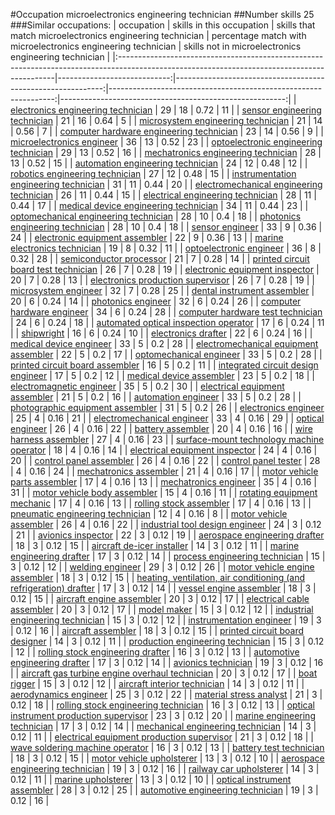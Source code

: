 #Occupation microelectronics engineering technician
##Number skills 25
###Similar occupations:
| occupation                                                                                                                                  |   skills in this occupation |   skills that match microelectronics engineering technician |   percentage match with microelectronics engineering technician |   skills not in microelectronics engineering technician |
|:--------------------------------------------------------------------------------------------------------------------------------------------|----------------------------:|------------------------------------------------------------:|----------------------------------------------------------------:|--------------------------------------------------------:|
| [electronics engineering technician](electronics_engineering_technician.md)                                                                 |                          29 |                                                          18 |                                                            0.72 |                                                      11 |
| [sensor engineering technician](sensor_engineering_technician.md)                                                                           |                          21 |                                                          16 |                                                            0.64 |                                                       5 |
| [microsystem engineering technician](microsystem_engineering_technician.md)                                                                 |                          21 |                                                          14 |                                                            0.56 |                                                       7 |
| [computer hardware engineering technician](computer_hardware_engineering_technician.md)                                                     |                          23 |                                                          14 |                                                            0.56 |                                                       9 |
| [microelectronics engineer](microelectronics_engineer.md)                                                                                   |                          36 |                                                          13 |                                                            0.52 |                                                      23 |
| [optoelectronic engineering technician](optoelectronic_engineering_technician.md)                                                           |                          29 |                                                          13 |                                                            0.52 |                                                      16 |
| [mechatronics engineering technician](mechatronics_engineering_technician.md)                                                               |                          28 |                                                          13 |                                                            0.52 |                                                      15 |
| [automation engineering technician](automation_engineering_technician.md)                                                                   |                          24 |                                                          12 |                                                            0.48 |                                                      12 |
| [robotics engineering technician](robotics_engineering_technician.md)                                                                       |                          27 |                                                          12 |                                                            0.48 |                                                      15 |
| [instrumentation engineering technician](instrumentation_engineering_technician.md)                                                         |                          31 |                                                          11 |                                                            0.44 |                                                      20 |
| [electromechanical engineering technician](electromechanical_engineering_technician.md)                                                     |                          26 |                                                          11 |                                                            0.44 |                                                      15 |
| [electrical engineering technician](electrical_engineering_technician.md)                                                                   |                          28 |                                                          11 |                                                            0.44 |                                                      17 |
| [medical device engineering technician](medical_device_engineering_technician.md)                                                           |                          34 |                                                          11 |                                                            0.44 |                                                      23 |
| [optomechanical engineering technician](optomechanical_engineering_technician.md)                                                           |                          28 |                                                          10 |                                                            0.4  |                                                      18 |
| [photonics engineering technician](photonics_engineering_technician.md)                                                                     |                          28 |                                                          10 |                                                            0.4  |                                                      18 |
| [sensor engineer](sensor_engineer.md)                                                                                                       |                          33 |                                                           9 |                                                            0.36 |                                                      24 |
| [electronic equipment assembler](electronic_equipment_assembler.md)                                                                         |                          22 |                                                           9 |                                                            0.36 |                                                      13 |
| [marine electronics technician](marine_electronics_technician.md)                                                                           |                          19 |                                                           8 |                                                            0.32 |                                                      11 |
| [optoelectronic engineer](optoelectronic_engineer.md)                                                                                       |                          36 |                                                           8 |                                                            0.32 |                                                      28 |
| [semiconductor processor](semiconductor_processor.md)                                                                                       |                          21 |                                                           7 |                                                            0.28 |                                                      14 |
| [printed circuit board test technician](printed_circuit_board_test_technician.md)                                                           |                          26 |                                                           7 |                                                            0.28 |                                                      19 |
| [electronic equipment inspector](electronic_equipment_inspector.md)                                                                         |                          20 |                                                           7 |                                                            0.28 |                                                      13 |
| [electronics production supervisor](electronics_production_supervisor.md)                                                                   |                          26 |                                                           7 |                                                            0.28 |                                                      19 |
| [microsystem engineer](microsystem_engineer.md)                                                                                             |                          32 |                                                           7 |                                                            0.28 |                                                      25 |
| [dental instrument assembler](dental_instrument_assembler.md)                                                                               |                          20 |                                                           6 |                                                            0.24 |                                                      14 |
| [photonics engineer](photonics_engineer.md)                                                                                                 |                          32 |                                                           6 |                                                            0.24 |                                                      26 |
| [computer hardware engineer](computer_hardware_engineer.md)                                                                                 |                          34 |                                                           6 |                                                            0.24 |                                                      28 |
| [computer hardware test technician](computer_hardware_test_technician.md)                                                                   |                          24 |                                                           6 |                                                            0.24 |                                                      18 |
| [automated optical inspection operator](automated_optical_inspection_operator.md)                                                           |                          17 |                                                           6 |                                                            0.24 |                                                      11 |
| [shipwright](shipwright.md)                                                                                                                 |                          16 |                                                           6 |                                                            0.24 |                                                      10 |
| [electronics drafter](electronics_drafter.md)                                                                                               |                          22 |                                                           6 |                                                            0.24 |                                                      16 |
| [medical device engineer](medical_device_engineer.md)                                                                                       |                          33 |                                                           5 |                                                            0.2  |                                                      28 |
| [electromechanical equipment assembler](electromechanical_equipment_assembler.md)                                                           |                          22 |                                                           5 |                                                            0.2  |                                                      17 |
| [optomechanical engineer](optomechanical_engineer.md)                                                                                       |                          33 |                                                           5 |                                                            0.2  |                                                      28 |
| [printed circuit board assembler](printed_circuit_board_assembler.md)                                                                       |                          16 |                                                           5 |                                                            0.2  |                                                      11 |
| [integrated circuit design engineer](integrated_circuit_design_engineer.md)                                                                 |                          17 |                                                           5 |                                                            0.2  |                                                      12 |
| [medical device assembler](medical_device_assembler.md)                                                                                     |                          23 |                                                           5 |                                                            0.2  |                                                      18 |
| [electromagnetic engineer](electromagnetic_engineer.md)                                                                                     |                          35 |                                                           5 |                                                            0.2  |                                                      30 |
| [electrical equipment assembler](electrical_equipment_assembler.md)                                                                         |                          21 |                                                           5 |                                                            0.2  |                                                      16 |
| [automation engineer](automation_engineer.md)                                                                                               |                          33 |                                                           5 |                                                            0.2  |                                                      28 |
| [photographic equipment assembler](photographic_equipment_assembler.md)                                                                     |                          31 |                                                           5 |                                                            0.2  |                                                      26 |
| [electronics engineer](electronics_engineer.md)                                                                                             |                          25 |                                                           4 |                                                            0.16 |                                                      21 |
| [electromechanical engineer](electromechanical_engineer.md)                                                                                 |                          33 |                                                           4 |                                                            0.16 |                                                      29 |
| [optical engineer](optical_engineer.md)                                                                                                     |                          26 |                                                           4 |                                                            0.16 |                                                      22 |
| [battery assembler](battery_assembler.md)                                                                                                   |                          20 |                                                           4 |                                                            0.16 |                                                      16 |
| [wire harness assembler](wire_harness_assembler.md)                                                                                         |                          27 |                                                           4 |                                                            0.16 |                                                      23 |
| [surface-mount technology machine operator](surface-mount_technology_machine_operator.md)                                                   |                          18 |                                                           4 |                                                            0.16 |                                                      14 |
| [electrical equipment inspector](electrical_equipment_inspector.md)                                                                         |                          24 |                                                           4 |                                                            0.16 |                                                      20 |
| [control panel assembler](control_panel_assembler.md)                                                                                       |                          26 |                                                           4 |                                                            0.16 |                                                      22 |
| [control panel tester](control_panel_tester.md)                                                                                             |                          28 |                                                           4 |                                                            0.16 |                                                      24 |
| [mechatronics assembler](mechatronics_assembler.md)                                                                                         |                          21 |                                                           4 |                                                            0.16 |                                                      17 |
| [motor vehicle parts assembler](motor_vehicle_parts_assembler.md)                                                                           |                          17 |                                                           4 |                                                            0.16 |                                                      13 |
| [mechatronics engineer](mechatronics_engineer.md)                                                                                           |                          35 |                                                           4 |                                                            0.16 |                                                      31 |
| [motor vehicle body assembler](motor_vehicle_body_assembler.md)                                                                             |                          15 |                                                           4 |                                                            0.16 |                                                      11 |
| [rotating equipment mechanic](rotating_equipment_mechanic.md)                                                                               |                          17 |                                                           4 |                                                            0.16 |                                                      13 |
| [rolling stock assembler](rolling_stock_assembler.md)                                                                                       |                          17 |                                                           4 |                                                            0.16 |                                                      13 |
| [pneumatic engineering technician](pneumatic_engineering_technician.md)                                                                     |                          12 |                                                           4 |                                                            0.16 |                                                       8 |
| [motor vehicle assembler](motor_vehicle_assembler.md)                                                                                       |                          26 |                                                           4 |                                                            0.16 |                                                      22 |
| [industrial tool design engineer](industrial_tool_design_engineer.md)                                                                       |                          24 |                                                           3 |                                                            0.12 |                                                      21 |
| [avionics inspector](avionics_inspector.md)                                                                                                 |                          22 |                                                           3 |                                                            0.12 |                                                      19 |
| [aerospace engineering drafter](aerospace_engineering_drafter.md)                                                                           |                          18 |                                                           3 |                                                            0.12 |                                                      15 |
| [aircraft de-icer installer](aircraft_de-icer_installer.md)                                                                                 |                          14 |                                                           3 |                                                            0.12 |                                                      11 |
| [marine engineering drafter](marine_engineering_drafter.md)                                                                                 |                          17 |                                                           3 |                                                            0.12 |                                                      14 |
| [process engineering technician](process_engineering_technician.md)                                                                         |                          15 |                                                           3 |                                                            0.12 |                                                      12 |
| [welding engineer](welding_engineer.md)                                                                                                     |                          29 |                                                           3 |                                                            0.12 |                                                      26 |
| [motor vehicle engine assembler](motor_vehicle_engine_assembler.md)                                                                         |                          18 |                                                           3 |                                                            0.12 |                                                      15 |
| [heating, ventilation, air conditioning (and refrigeration) drafter](heating,_ventilation,_air_conditioning_(and_refrigeration)_drafter.md) |                          17 |                                                           3 |                                                            0.12 |                                                      14 |
| [vessel engine assembler](vessel_engine_assembler.md)                                                                                       |                          18 |                                                           3 |                                                            0.12 |                                                      15 |
| [aircraft engine assembler](aircraft_engine_assembler.md)                                                                                   |                          20 |                                                           3 |                                                            0.12 |                                                      17 |
| [electrical cable assembler](electrical_cable_assembler.md)                                                                                 |                          20 |                                                           3 |                                                            0.12 |                                                      17 |
| [model maker](model_maker.md)                                                                                                               |                          15 |                                                           3 |                                                            0.12 |                                                      12 |
| [industrial engineering technician](industrial_engineering_technician.md)                                                                   |                          15 |                                                           3 |                                                            0.12 |                                                      12 |
| [instrumentation engineer](instrumentation_engineer.md)                                                                                     |                          19 |                                                           3 |                                                            0.12 |                                                      16 |
| [aircraft assembler](aircraft_assembler.md)                                                                                                 |                          18 |                                                           3 |                                                            0.12 |                                                      15 |
| [printed circuit board designer](printed_circuit_board_designer.md)                                                                         |                          14 |                                                           3 |                                                            0.12 |                                                      11 |
| [production engineering technician](production_engineering_technician.md)                                                                   |                          15 |                                                           3 |                                                            0.12 |                                                      12 |
| [rolling stock engineering drafter](rolling_stock_engineering_drafter.md)                                                                   |                          16 |                                                           3 |                                                            0.12 |                                                      13 |
| [automotive engineering drafter](automotive_engineering_drafter.md)                                                                         |                          17 |                                                           3 |                                                            0.12 |                                                      14 |
| [avionics technician](avionics_technician.md)                                                                                               |                          19 |                                                           3 |                                                            0.12 |                                                      16 |
| [aircraft gas turbine engine overhaul technician](aircraft_gas_turbine_engine_overhaul_technician.md)                                       |                          20 |                                                           3 |                                                            0.12 |                                                      17 |
| [boat rigger](boat_rigger.md)                                                                                                               |                          15 |                                                           3 |                                                            0.12 |                                                      12 |
| [aircraft interior technician](aircraft_interior_technician.md)                                                                             |                          14 |                                                           3 |                                                            0.12 |                                                      11 |
| [aerodynamics engineer](aerodynamics_engineer.md)                                                                                           |                          25 |                                                           3 |                                                            0.12 |                                                      22 |
| [material stress analyst](material_stress_analyst.md)                                                                                       |                          21 |                                                           3 |                                                            0.12 |                                                      18 |
| [rolling stock engineering technician](rolling_stock_engineering_technician.md)                                                             |                          16 |                                                           3 |                                                            0.12 |                                                      13 |
| [optical instrument production supervisor](optical_instrument_production_supervisor.md)                                                     |                          23 |                                                           3 |                                                            0.12 |                                                      20 |
| [marine engineering technician](marine_engineering_technician.md)                                                                           |                          17 |                                                           3 |                                                            0.12 |                                                      14 |
| [mechanical engineering technician](mechanical_engineering_technician.md)                                                                   |                          14 |                                                           3 |                                                            0.12 |                                                      11 |
| [electrical equipment production supervisor](electrical_equipment_production_supervisor.md)                                                 |                          21 |                                                           3 |                                                            0.12 |                                                      18 |
| [wave soldering machine operator](wave_soldering_machine_operator.md)                                                                       |                          16 |                                                           3 |                                                            0.12 |                                                      13 |
| [battery test technician](battery_test_technician.md)                                                                                       |                          18 |                                                           3 |                                                            0.12 |                                                      15 |
| [motor vehicle upholsterer](motor_vehicle_upholsterer.md)                                                                                   |                          13 |                                                           3 |                                                            0.12 |                                                      10 |
| [aerospace engineering technician](aerospace_engineering_technician.md)                                                                     |                          19 |                                                           3 |                                                            0.12 |                                                      16 |
| [railway car upholsterer](railway_car_upholsterer.md)                                                                                       |                          14 |                                                           3 |                                                            0.12 |                                                      11 |
| [marine upholsterer](marine_upholsterer.md)                                                                                                 |                          13 |                                                           3 |                                                            0.12 |                                                      10 |
| [optical instrument assembler](optical_instrument_assembler.md)                                                                             |                          28 |                                                           3 |                                                            0.12 |                                                      25 |
| [automotive engineering technician](automotive_engineering_technician.md)                                                                   |                          19 |                                                           3 |                                                            0.12 |                                                      16 |
